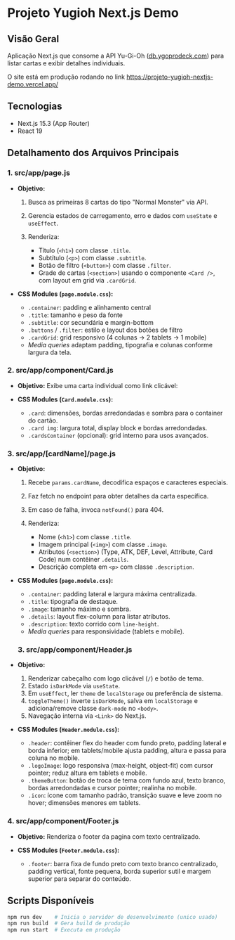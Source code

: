 # Projeto Yugioh Next.js Demo

## Visão Geral

Aplicação Next.js que consome a API Yu-Gi-Oh ([db.ygoprodeck.com](https://db.ygoprodeck.com)) para listar cartas e exibir detalhes individuais.

O site está em produção rodando no link https://projeto-yugioh-nextjs-demo.vercel.app/

## Tecnologias

* Next.js 15.3 (App Router)
* React 19

## Detalhamento dos Arquivos Principais

### 1. src/app/page.js

* **Objetivo:**

  1. Busca as primeiras 8 cartas do tipo "Normal Monster" via API.
  2. Gerencia estados de carregamento, erro e dados com `useState` e `useEffect`.
  3. Renderiza:

     * Título (`<h1>`) com classe `.title`.
     * Subtítulo (`<p>`) com classe `.subtitle`.
     * Botão de filtro (`<button>`) com classe `.filter`.
     * Grade de cartas (`<section>`) usando o componente `<Card />`, com layout em grid via `.cardGrid`.

* **CSS Modules (`page.module.css`):**

  * `.container`: padding e alinhamento central
  * `.title`: tamanho e peso da fonte
  * `.subtitle`: cor secundária e margin-bottom
  * `.buttons` / `.filter`: estilo e layout dos botões de filtro
  * `.cardGrid`: grid responsivo (4 colunas → 2 tablets → 1 mobile)
  * *Media queries* adaptam padding, tipografia e colunas conforme largura da tela.

### 2. src/app/component/Card.js

* **Objetivo:** Exibe uma carta individual como link clicável:

* **CSS Modules (`Card.module.css`):**

  * `.card`: dimensões, bordas arredondadas e sombra para o container do cartão.
  * `.card img`: largura total, display block e bordas arredondadas.
  * `.cardsContainer` (opcional): grid interno para usos avançados.

### 3. src/app/\[cardName]/page.js

* **Objetivo:**

  1. Recebe `params.cardName`, decodifica espaços e caracteres especiais.
  2. Faz fetch no endpoint para obter detalhes da carta específica.
  3. Em caso de falha, invoca `notFound()` para 404.
  4. Renderiza:

     * Nome (`<h1>`) com classe `.title`.
     * Imagem principal (`<img>`) com classe `.image`.
     * Atributos (`<section>`) (Type, ATK, DEF, Level, Attribute, Card Code) num contêiner `.details`.
     * Descrição completa em `<p>` com classe `.description`.

* **CSS Modules (`page.module.css`):**

  * `.container`: padding lateral e largura máxima centralizada.
  * `.title`: tipografia de destaque.
  * `.image`: tamanho máximo e sombra.
  * `.details`: layout flex-column para listar atributos.
  * `.description`: texto corrido com `line-height`.
  * *Media queries* para responsividade (tablets e mobile).

  ### 3. src/app/component/Header.js

* **Objetivo:**
  1. Renderizar cabeçalho com logo clicável (`/`) e botão de tema.
  2. Estado `isDarkMode` via `useState`.
  3. Em `useEffect`, ler `theme` de `localStorage` ou preferência de sistema.
  4. `toggleTheme()` inverte `isDarkMode`, salva em `localStorage` e adiciona/remove classe `dark-mode` no `<body>`.
  5. Navegação interna via `<Link>` do Next.js.

* **CSS Modules (`Header.module.css`):**

  * `.header`: contêiner flex do header com fundo preto, padding lateral e borda inferior; em tablets/mobile ajusta padding, altura e passa para coluna no mobile.  
  * `.logoImage`: logo responsiva (max-height, object-fit) com cursor pointer; reduz altura em tablets e mobile.  
  * `.themeButton`: botão de troca de tema com fundo azul, texto branco, bordas arredondadas e cursor pointer; realinha no mobile.  
  * `.icon`: ícone com tamanho padrão, transição suave e leve zoom no hover; dimensões menores em tablets.  

### 4. src/app/component/Footer.js
* **Objetivo:** Renderiza o footer da pagina com texto centralizado.

* **CSS Modules (`Footer.module.css`):**
  * `.footer`: barra fixa de fundo preto com texto branco centralizado, padding vertical, fonte pequena, borda superior sutil e margem superior para separar do conteúdo.

## Scripts Disponíveis

```bash
npm run dev    # Inicia o servidor de desenvolvimento (unico usado)
npm run build  # Gera build de produção
npm run start  # Executa em produção
```
